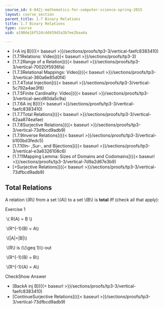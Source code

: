 ```yaml
---
course_id: 6-042j-mathematics-for-computer-science-spring-2015
layout: course_section
parent_title: 1.7 Binary Relations
title: 1.7 Binary Relations
type: course
uid: a198de1bf52dc4d439d3a3b7ee2baa4a

---
```


*   [<A inj B]({{< baseurl >}}/sections/proofs/tp3-3/vertical-faefc8383410)
*   [1.7.1Relations: Video]({{< baseurl >}}/sections/proofs/tp3-3)
*   [1.7.2Range of a Relation]({{< baseurl >}}/sections/proofs/tp3-3/vertical-70020f5936fa)
*   [1.7.3Relational Mappings: Video]({{< baseurl >}}/sections/proofs/tp3-3/vertical-360a6e85d0f4)
*   [1.7.4Total Injection]({{< baseurl >}}/sections/proofs/tp3-3/vertical-5c792a4ae3f8)
*   [1.7.5Finite Cardinality: Video]({{< baseurl >}}/sections/proofs/tp3-3/vertical-aecd80da5c9a)
*   [1.7.6A inj B]({{< baseurl >}}/sections/proofs/tp3-3/vertical-faefc8383410)
*   [1.7.7Total Relations]({{< baseurl >}}/sections/proofs/tp3-3/vertical-62aa874eafae)
*   [1.7.8Surjective Relations]({{< baseurl >}}/sections/proofs/tp3-3/vertical-73dfbcd9adb9)
*   [1.7.9Inverse Relations]({{< baseurl >}}/sections/proofs/tp3-3/vertical-b100bd3fedc5)
*   [1.7.10In- ,Sur-, and Bijections]({{< baseurl >}}/sections/proofs/tp3-3/vertical-e3a6326108c6)
*   [1.7.11Mapping Lemma: Sizes of Domains and Codomains]({{< baseurl >}}/sections/proofs/tp3-3/vertical-7d9a2d67e3b9)
*   [\>Surjective Relations]({{< baseurl >}}/sections/proofs/tp3-3/vertical-73dfbcd9adb9)

Total Relations
---------------

A relation \\(R\\) from a set \\(A\\) to a set \\(B\\) is **total** iff (check all that apply):

Exercise 1

&nbsp;\\( R(A) = B \\)&nbsp;

&nbsp;\\(R^{-1}(B) = A\\)&nbsp;

&nbsp;\\(|A|=|B|\\)&nbsp;

&nbsp;\\(R\\) is (\\(\\geq 1)\\)-out&nbsp;

&nbsp;\\(R^{-1}(B) = B\\)&nbsp;

&nbsp;\\(R^{-1}(A) = A\\)&nbsp;

CheckShow Answer

*   [BackA inj B]({{< baseurl >}}/sections/proofs/tp3-3/vertical-faefc8383410)
*   [ContinueSurjective Relations]({{< baseurl >}}/sections/proofs/tp3-3/vertical-73dfbcd9adb9)